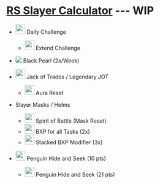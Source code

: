 # [RS Slayer Calculator](http://jovaunjackson.me/AFK-Slayer/) --- WIP

* <img width="25" height="25" src="http://jovaunjackson.me/AFK-Slayer/images/Completed_daily_challenge_icon.png"> Daily Challenge
  * <img width="25" height="25" src="http://jovaunjackson.me/AFK-Slayer/images/Vis_wax.png"> Extend Challenge

* ![](http://jovaunjackson.me/AFK-Slayer/images/Black_pearl_(Agoroth).png) Black Pearl (2x/Week)
* <img width="25" height="25" src="http://jovaunjackson.me/AFK-Slayer/images/Legendary_jack_of_trades_aura.png"> Jack of Trades / Legendary JOT
  * <img width="25" height="25" src="http://jovaunjackson.me/AFK-Slayer/images/Aura_refresh_(tier_4).png"> Aura Reset

* Slayer Masks / Helms
  * <img width="25" height="25" src="http://jovaunjackson.me/AFK-Slayer/images/Spirit_of_Battle.png"> Spirit of Battle (Mask Reset)
  * <img width="25" height="25" src="http://jovaunjackson.me/AFK-Slayer/images/Star.png"> BXP for all Tasks (2x)
  * <img width="25" height="25" src="http://jovaunjackson.me/AFK-Slayer/images/BXP_Icon.png"> Stacked BXP Modifier (3x)
* <img width="25" height="25" src="http://jovaunjackson.me/AFK-Slayer/images/Penguin_in_rock.png"> Penguin Hide and Seek (10 pts)
  * <img src="http://jovaunjackson.me/AFK-Slayer/images/PBJ_Agent.png" width="25" height="25"> Penguin Hide and Seek (21 pts)
